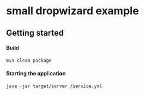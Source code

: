 # small dropwizard example

## Getting started

#### Build
```
mvn clean package
```

#### Starting the application
```
java -jar target/server /service.yml
```